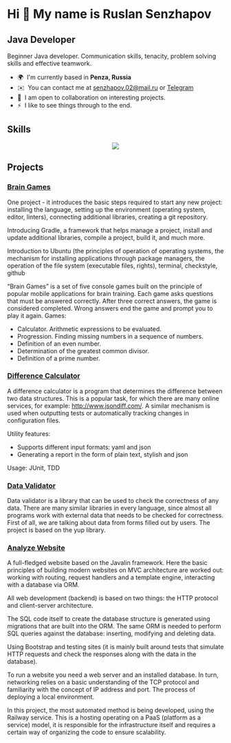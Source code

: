 Hi 👋 My name is Ruslan Senzhapov
====================================

Java Developer
--------------

Beginner Java developer. Communication skills, tenacity, problem solving skills and effective teamwork.

* 🌍  I'm currently based in **Penza, Russia**
* ✉️  You can contact me at [senzhapov.02@mail.ru](mailto:senzhapov.02@mail.ru) or [Telegram](@senzhapov)
* 🤝  I am open to collaboration on interesting projects.
* ⚡  I like to see things through to the end.

## Skills

<p align="center">
  <a href="https://skillicons.dev">
    <img src="https://skillicons.dev/icons?i=java,spring,idea,gradle,linux,git,github,postgres,bash,docker,html,css" />
  </a>
</p>

## Projects

### [Brain Games](https://github.com/bjrunning/java-project-61)
One project - it introduces the basic steps required to start any new project: installing the language, setting up the environment (operating system, editor, linters), connecting additional libraries, creating a git repository.

Introducing Gradle, a framework that helps manage a project, install and update additional libraries, compile a project, build it, and much more.

Introduction to Ubuntu (the principles of operation of operating systems, the mechanism for installing applications through package managers, the operation of the file system (executable files, rights), terminal, checkstyle, github

“Brain Games” is a set of five console games built on the principle of popular mobile applications for brain training. Each game asks questions that must be answered correctly. After three correct answers, the game is considered completed. Wrong answers end the game and prompt you to play it again. Games:
  
  - Calculator. Arithmetic expressions to be evaluated.
  - Progression. Finding missing numbers in a sequence of numbers.
  - Definition of an even number.
  - Determination of the greatest common divisor.
  - Definition of a prime number.

### [Difference Calculator](https://github.com/bjrunning/java-project-71)
A difference calculator is a program that determines the difference between two data structures. This is a popular task, for which there are many online services, for example: http://www.jsondiff.com/. A similar mechanism is used when outputting tests or automatically tracking changes in configuration files.

Utility features:
  
  - Supports different input formats: yaml and json
  - Generating a report in the form of plain text, stylish and json

Usage: JUnit, TDD

### [Data Validator](https://github.com/bjrunning/java-project-78)
Data validator is a library that can be used to check the correctness of any data. There are many similar libraries in every language, since almost all programs work with external data that needs to be checked for correctness. First of all, we are talking about data from forms filled out by users. The project is based on the yup library.

### [Analyze Website](https://github.com/bjrunning/java-project-72)
A full-fledged website based on the Javalin framework. Here the basic principles of building modern websites on MVC architecture are worked out: working with routing, request handlers and a template engine, interacting with a database via ORM.

All web development (backend) is based on two things: the HTTP protocol and client-server architecture.

The SQL code itself to create the database structure is generated using migrations that are built into the ORM. The same ORM is needed to perform SQL queries against the database: inserting, modifying and deleting data.

Using Bootstrap and testing sites (it is mainly built around tests that simulate HTTP requests and check the responses along with the data in the database).

To run a website you need a web server and an installed database. In turn, networking relies on a basic understanding of the TCP protocol and familiarity with the concept of IP address and port. The process of deploying a local environment.

In this project, the most automated method is being developed, using the Railway service. This is a hosting operating on a PaaS (platform as a service) model, it is responsible for the infrastructure itself and requires a certain way of organizing the code to ensure scalability.
